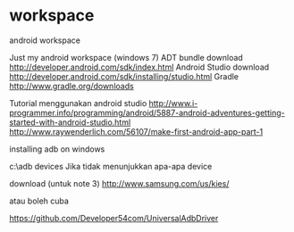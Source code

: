 workspace
=========

android workspace

Just my android workspace (windows 7)
ADT bundle download http://developer.android.com/sdk/index.html
Android Studio download http://developer.android.com/sdk/installing/studio.html
Gradle http://www.gradle.org/downloads


Tutorial
menggunakan android studio
http://www.i-programmer.info/programming/android/5887-android-adventures-getting-started-with-android-studio.html
http://www.raywenderlich.com/56107/make-first-android-app-part-1



installing adb on windows

c:\adb devices
Jika tidak menunjukkan apa-apa device

download (untuk note 3)
http://www.samsung.com/us/kies/

atau boleh cuba

https://github.com/Developer54com/UniversalAdbDriver
